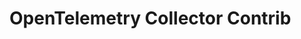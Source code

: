 # OpenTelemetry Collector Contrib

[](./cmd/otelcontribcol/components.go)
[](./versions.yaml)
[](./cmd/otelcontribcol/go.mod)